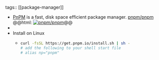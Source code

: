 tags:: [[package-manager]]

- [PnPM](https://pnpm.io/) is a fast, disk space efficient package manager.
  [pnpm/pnpm](https://github.com/pnpm/pnpm)
  @@html: <a href="https://github.com/pnpm/pnpm/"><img src="https://github-readme-stats-astronomer.vercel.app/api/pin/?username=pnpm&repo=pnpm&theme=tokyonight" alt="pnpm/pnpm"/></a>@@
-
- Install on Linux
	- ```bash
	  curl -fsSL https://get.pnpm.io/install.sh | sh -
	  # add the following to your shell start file
	  # alias np="pnpm"
	  ```